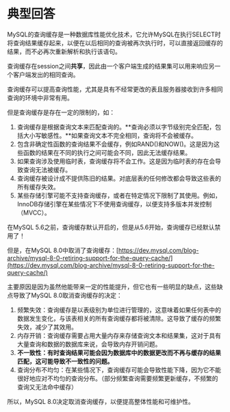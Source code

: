 # 典型回答


MySQL的查询缓存是一种数据库性能优化技术，它允许MySQL在执行SELECT时将查询结果缓存起来，以便在以后相同的查询被再次执行时，可以直接返回缓存的结果，而不必再次重新解析和执行该语句。



查询缓存在session之间**共享**，因此由一个客户端生成的结果集可以用来响应另一个客户端发出的相同查询。



查询缓存可以提高查询性能，尤其是具有不经常更改的表且服务器接收到许多相同查询的环境中非常有用。



但是查询缓存是存在一定的限制的，如：



1. 查询缓存是根据查询文本来匹配查询的。**查询必须以字节级别完全匹配，包括大小写敏感性。**如果查询文本不完全相同，查询将不会被缓存。
2. 包含非确定性函数的查询结果不会缓存，例如RAND()和NOW()。这是因为这些函数的结果在不同的执行之间可能会不同，因此无法缓存结果。
3. 如果查询涉及使用临时表，查询缓存将不会工作。这是因为临时表的存在会导致查询无法被缓存。
4. 查询缓存被设计成不提供陈旧的结果。对底层表的任何修改都会导致这些表的所有缓存失效。
5. 某些存储引擎可能不支持查询缓存，或者在特定情况下限制了其使用。例如，InnoDB存储引擎在某些情况下不使用查询缓存，以便支持多版本并发控制（MVCC）。



在MySQL 5.6之前，查询缓存默认开启的，但是从5.6开始，查询缓存已经默认禁用了！



但是，在MySQL 8.0中取消了查询缓存：[https://dev.mysql.com/blog-archive/mysql-8-0-retiring-support-for-the-query-cache/](https://dev.mysql.com/blog-archive/mysql-8-0-retiring-support-for-the-query-cache/)



主要原因是因为虽然他能带来一定的性能提升，但它也有一些明显的缺点，这些缺点导致了MySQL 8.0取消查询缓存的决定：



1. 频繁失效：查询缓存是以表级别为单位进行管理的，这意味着如果任何表中的数据发生变化，与该表相关的所有查询缓存都将被清除。这导致了缓存的频繁失效，减少了其效用。
2. 内存开销：查询缓存需要占用大量内存来存储查询文本和结果集，这对于具有大量查询和数据的数据库来说，会导致内存开销问题。
3. **不一致性：有时查询结果可能会因为数据库中的数据更改而不再与缓存的结果匹配，这可能导致不一致性的问题。**
4. 查询分布不均匀：在某些情况下，查询缓存可能会导致性能下降，因为它不能很好地应对不均匀的查询分布。（部分频繁查询需要频繁更新缓存，不频繁的查询又无法命中缓存）



所以，MySQL 8.0决定取消查询缓存，以便提高整体性能和可维护性。

